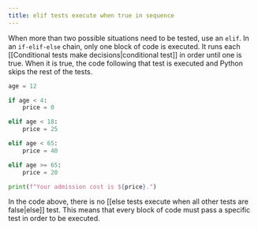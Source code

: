 ```yaml
---
title: elif tests execute when true in sequence
---
```


When more than two possible situations need to be tested, use an `elif`. In an `if-elif-else` chain, only one block of code is executed. It runs each [[Conditional tests make decisions|conditional test]] in order until one is true. When it is true, the code following that test is executed and Python skips the rest of the tests.

```python
age = 12

if age < 4:
    price = 0

elif age < 18:
    price = 25

elif age < 65:
    price = 40

elif age >= 65:
    price = 20

print(f"Your admission cost is ${price}.")
```

In the code above, there is no [[else tests execute when all other tests are false|else]] test. This means that every block of code must pass a specific test in order to be executed. 

